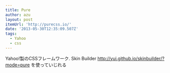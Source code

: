 ```yaml
---
title: Pure
author: azu
layout: post
itemUrl: 'http://purecss.io/'
date: '2013-05-30T12:35:09.507Z'
tags:
  - Yahoo
  - css
---
```

Yahoo!製のCSSフレームワーク.
Skin Builder http://yui.github.io/skinbuilder/?mode=pure を使っていじれる
